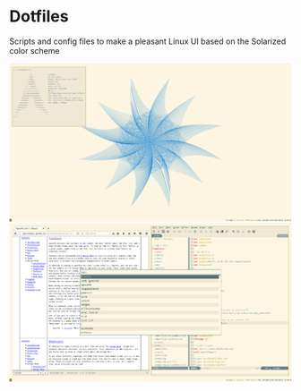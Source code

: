 # Dotfiles
Scripts and config files to make a pleasant Linux UI based on the Solarized color scheme

![clean](clean.png)
![busy](busy.png)
